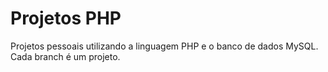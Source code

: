 # Projetos PHP

Projetos pessoais utilizando a linguagem PHP e o banco de dados MySQL. Cada branch é um projeto.

